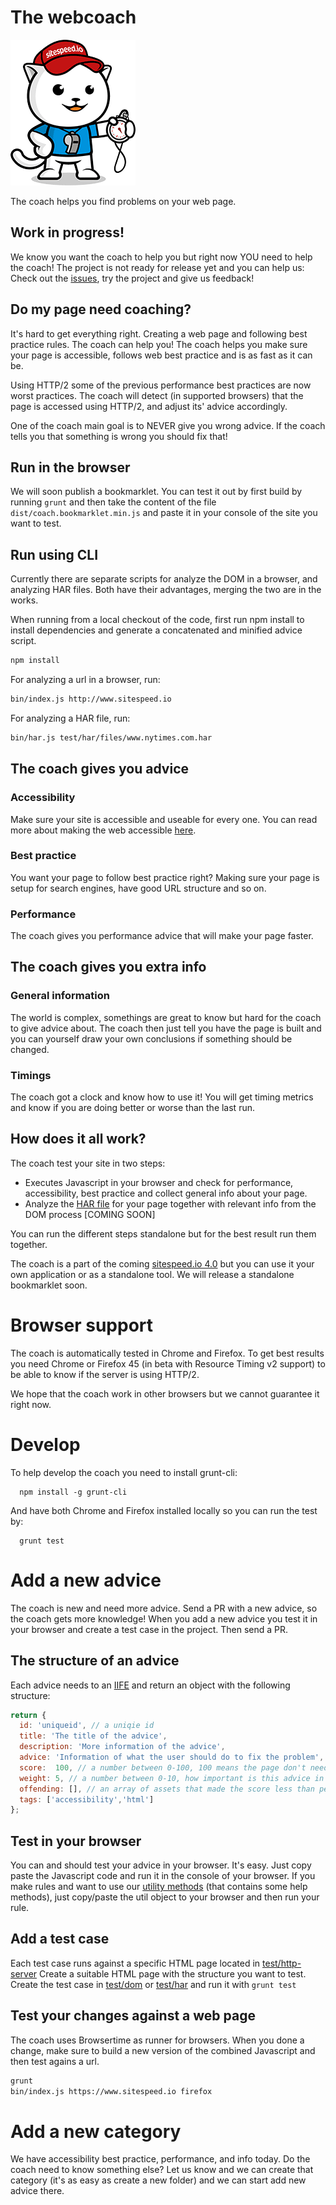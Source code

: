 # The webcoach

![The coach](img/coach.png)

The coach helps you find problems on your web page.

## Work in progress!
We know you want the coach to help you but right now YOU need to help the coach! The project is not ready for release yet and you can help us: Check out the [issues](https://github.com/sitespeedio/coach/issues), try the project and give us feedback!

## Do my page need coaching?

It's hard to get everything right. Creating a web page and following best practice rules. The coach can help you! The coach helps you make sure your page is accessible, follows web best practice and is as fast as it can be.

Using HTTP/2 some of the previous performance best practices are now worst practices. The coach will detect (in supported browsers) that the page is accessed using HTTP/2, and adjust its' advice accordingly.

One of the coach main goal is to NEVER give you wrong advice. If the coach tells you that something is wrong you should fix that!

## Run in the browser
We will soon publish a bookmarklet. You can test it out by first build by running <code>grunt</code> and then take the content of the file <code>dist/coach.bookmarklet.min.js</code> and paste it in your console of the site you want to test.

## Run using CLI
Currently there are separate scripts for analyze the DOM in a browser, and analyzing HAR files. Both have their advantages, merging the two are in the works.

When running from a local checkout of the code, first run npm install to install dependencies and generate a concatenated and minified advice script.

```bash
npm install
```

For analyzing a url in a browser, run:

```bash
bin/index.js http://www.sitespeed.io
```

For analyzing a HAR file, run:

```bash
bin/har.js test/har/files/www.nytimes.com.har
```

## The coach gives you advice

### Accessibility
Make sure your site is accessible and useable for every one. You can read more about making the web accessible [here](https://www.marcozehe.de/2015/12/14/the-web-accessibility-basics/).

### Best practice
You want your page to follow best practice right? Making sure your page is setup for search engines, have good URL structure and so on.

### Performance
The coach gives you performance advice that will make your page faster.

## The coach gives you extra info

### General information
The world is complex, somethings are great to know but hard for the coach to give advice about. The coach then just tell you have the page is built and you can yourself draw your own conclusions if something should be changed.

### Timings
The coach got a clock and know how to use it! You will get timing metrics and know if you are doing better or worse than the last run.

## How does it all work?

The coach test your site in two steps:
 * Executes Javascript in your browser and check for performance, accessibility, best practice and collect general info about your page.
 * Analyze the [HAR file](http://www.softwareishard.com/blog/har-12-spec/) for your page together with relevant info from the DOM process [COMING SOON]

You can run the different steps standalone but for the best result run them together.

The coach is a part of the coming [sitespeed.io 4.0](https://www.sitespeed.io) but you can use it your own application or as a standalone tool. We will release a standalone bookmarklet soon.

# Browser support
The coach is automatically tested in Chrome and Firefox. To get best results you need Chrome or Firefox 45 (in beta with Resource Timing v2 support) to be able to know if the server is using HTTP/2.

We hope that the coach work in other browsers but we cannot guarantee it right now.

# Develop
To help develop the coach you need to install grunt-cli:

```
  npm install -g grunt-cli
```

And have both Chrome and Firefox installed locally so you can run the test by:
```
  grunt test
```


# Add a new advice
The coach is new and need more advice. Send a PR with a new advice, so the coach gets more knowledge! When you add a new advice you test it in your browser and create a test case in the project. Then send a PR.

## The structure of an advice

Each advice needs to an [IIFE](https://en.wikipedia.org/wiki/Immediately-invoked_function_expression) and return an object with the following structure:

```javascript
return {
  id: 'uniqueid', // a uniqie id
  title: 'The title of the advice',
  description: 'More information of the advice',
  advice: 'Information of what the user should do to fix the problem',
  score:  100, // a number between 0-100, 100 means the page don't need any advice
  weight: 5, // a number between 0-10, how important is this advice in this category? 10 means super important
  offending: [], // an array of assets that made the score less than perfect
  tags: ['accessibility','html']
};
```


## Test in your browser
You can and should test your advice in your browser. It's easy. Just copy paste the Javascript code and run it in the console of your browser. If you make rules and want to use our [utility methods](blob/master/lib/dom/util.js) (that contains some help methods), just copy/paste the util object to your browser and then run your rule.

## Add a test case
Each test case runs against a specific HTML page located in [test/http-server](test/http-server)  Create a suitable HTML page with the structure you want to test. Create the test case in  [test/dom](test/dom) or [test/har](test/har) and run it with <code>grunt test</code>

## Test your changes against a web page
The coach uses Browsertime as runner for browsers. When you done a change, make sure to build a new version of the combined Javascript and then test agains a url.

```bash
grunt
bin/index.js https://www.sitespeed.io firefox
```

# Add a new category
We have accessibility best practice, performance, and info today. Do the coach need to know something else? Let us know and we can create that category (it's as easy as create a new folder) and we can start add new advice there.
